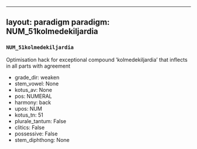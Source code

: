 
---
layout: paradigm
paradigm: NUM_51kolmedekiljardia
---
### ` NUM_51kolmedekiljardia `

Optimisation hack for exceptional compound ’kolmedekiljardia’ that inflects in all parts with agreement
* grade_dir: weaken
* stem_vowel: None
* kotus_av: None
* pos: NUMERAL
* harmony: back
* upos: NUM
* kotus_tn: 51
* plurale_tantum: False
* clitics: False
* possessive: False
* stem_diphthong: None
